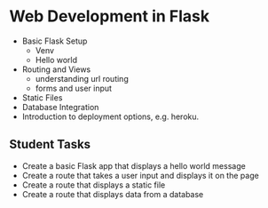 # Web Development in Flask

- Basic Flask Setup
    - Venv
    - Hello world
- Routing and Views
    - understanding url routing
    - forms and user input
- Static Files
- Database Integration
- Introduction to deployment options, e.g. heroku.



## Student Tasks

- Create a basic Flask app that displays a hello world message
- Create a route that takes a user input and displays it on the page
- Create a route that displays a static file
- Create a route that displays data from a database
